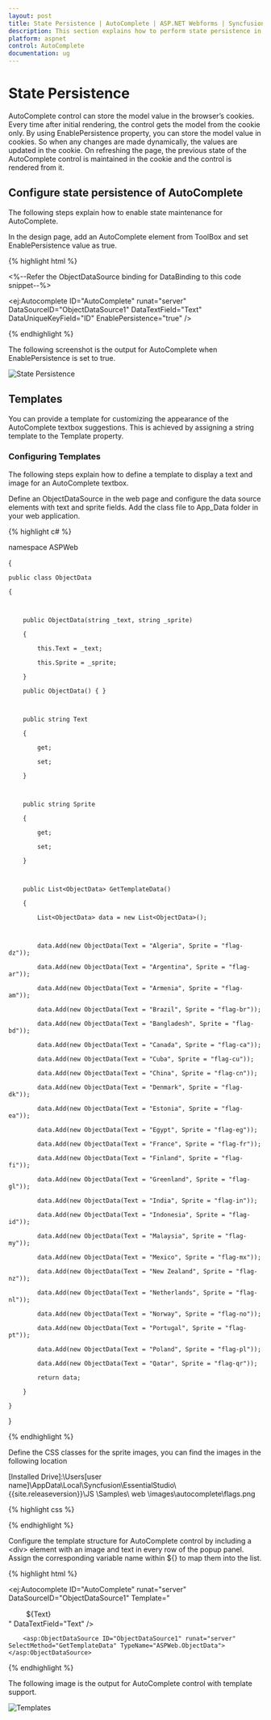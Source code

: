 ```yaml
---
layout: post
title: State Persistence | AutoComplete | ASP.NET Webforms | Syncfusion
description: This section explains how to perform state persistence in the Syncfusion ASP.NET Web Forms Autocomplete component.
platform: aspnet
control: AutoComplete
documentation: ug
---
```


# State Persistence

AutoComplete control can store the model value in the browser’s cookies. Every time after initial rendering, the control gets the model from the cookie only. By using EnablePersistence property, you can store the model value in cookies. So when any changes are made dynamically, the values are updated in the cookie. On refreshing the page, the previous state of the AutoComplete control is maintained in the cookie and the control is rendered from it.

## Configure state persistence of AutoComplete	

The following steps explain how to enable state maintenance for AutoComplete.

In the design page, add an AutoComplete element from ToolBox and set EnablePersistence value as true.

{% highlight html %}

<%--Refer the ObjectDataSource binding for DataBinding to this code snippet--%>

<ej:Autocomplete ID="AutoComplete" runat="server" DataSourceID="ObjectDataSource1" DataTextField="Text" DataUniqueKeyField="ID" EnablePersistence="true" /> 



{% endhighlight %}



The following screenshot is the output for AutoComplete when EnablePersistence is set to true.

![State Persistence](State-Persistence_images/State-Persistence_img1.png)



## Templates

You can provide a template for customizing the appearance of the AutoComplete textbox suggestions. This is achieved by assigning a string template to the Template property.

### Configuring Templates

The following steps explain how to define a template to display a text and image for an AutoComplete textbox.

Define an ObjectDataSource in the web page and configure the data source elements with text and sprite fields. Add the class file to App_Data folder in your web application.

{% highlight c# %}

namespace ASPWeb

{

    public class ObjectData

    {



        public ObjectData(string _text, string _sprite)

        {

            this.Text = _text;

            this.Sprite = _sprite;

        }

        public ObjectData() { }



        public string Text

        {

            get;

            set;

        }



        public string Sprite

        {

            get;

            set;

        }



        public List<ObjectData> GetTemplateData()

        {

            List<ObjectData> data = new List<ObjectData>();



            data.Add(new ObjectData(Text = "Algeria", Sprite = "flag-dz"));

            data.Add(new ObjectData(Text = "Argentina", Sprite = "flag-ar"));

            data.Add(new ObjectData(Text = "Armenia", Sprite = "flag-am"));

            data.Add(new ObjectData(Text = "Brazil", Sprite = "flag-br"));

            data.Add(new ObjectData(Text = "Bangladesh", Sprite = "flag-bd"));

            data.Add(new ObjectData(Text = "Canada", Sprite = "flag-ca"));

            data.Add(new ObjectData(Text = "Cuba", Sprite = "flag-cu"));

            data.Add(new ObjectData(Text = "China", Sprite = "flag-cn"));

            data.Add(new ObjectData(Text = "Denmark", Sprite = "flag-dk"));

            data.Add(new ObjectData(Text = "Estonia", Sprite = "flag-ea"));

            data.Add(new ObjectData(Text = "Egypt", Sprite = "flag-eg"));

            data.Add(new ObjectData(Text = "France", Sprite = "flag-fr"));

            data.Add(new ObjectData(Text = "Finland", Sprite = "flag-fi"));

            data.Add(new ObjectData(Text = "Greenland", Sprite = "flag-gl"));

            data.Add(new ObjectData(Text = "India", Sprite = "flag-in"));

            data.Add(new ObjectData(Text = "Indonesia", Sprite = "flag-id"));

            data.Add(new ObjectData(Text = "Malaysia", Sprite = "flag-my"));

            data.Add(new ObjectData(Text = "Mexico", Sprite = "flag-mx"));

            data.Add(new ObjectData(Text = "New Zealand", Sprite = "flag-nz"));

            data.Add(new ObjectData(Text = "Netherlands", Sprite = "flag-nl"));

            data.Add(new ObjectData(Text = "Norway", Sprite = "flag-no"));

            data.Add(new ObjectData(Text = "Portugal", Sprite = "flag-pt"));

            data.Add(new ObjectData(Text = "Poland", Sprite = "flag-pl"));

            data.Add(new ObjectData(Text = "Qatar", Sprite = "flag-qr"));

            return data;

        }

    }

}



{% endhighlight %}



Define the CSS classes for the sprite images, you can find the images in the following location

[Installed Drive]:\Users\[user name]\AppData\Local\Syncfusion\EssentialStudio\ {{site.releaseversion}}\JS \Samples\ web \images\autocomplete\flags.png



{% highlight css %}

<style type="text/css">

        /* Sprite CSS for country flags */

        .flag

        {

            background: url("Styles/flags.png") no-repeat;

            float: left;

            height: 15px;

            margin-right: 10px;

            margin-top: 3px;

            width: 25px;

        }



        .flag.flag-am {background-position: -25px 0}

        .flag.flag-ar {background-position: -50px 0}

        .flag.flag-bd {background-position: -75px 0}

        .flag.flag-br {background-position: -100px 0}

        .flag.flag-ca {background-position: -125px 0}

        .flag.flag-cn {background-position: 0 -15px}

        .flag.flag-cu {background-position: -25px -15px}

        .flag.flag-dk {background-position: -50px -15px}

        .flag.flag-dz {background-position: -75px -15px}

        .flag.flag-ea {background-position: -100px -15px}

        .flag.flag-eg {background-position: -125px -15px}

        .flag.flag-es {background-position: 0 -30px}

        .flag.flag-fi {background-position: -25px -30px}

        .flag.flag-fr {background-position: -50px -30px}

        .flag.flag-gl {background-position: -75px -30px}

        .flag.flag-id {background-position: -100px -30px}

        .flag.flag-in {background-position: -125px -30px}

        .flag.flag-mx {background-position: 0 -45px}

        .flag.flag-my {background-position: -25px -45px}

        .flag.flag-nl {background-position: -50px -45px}

        .flag.flag-no {background-position: -75px -45px}

        .flag.flag-nz {background-position: -100px -45px}

        .flag.flag-pl {background-position: -125px -45px}

        .flag.flag-pt {background-position: 0 -60px}

        .flag.flag-qr {background-position: -25px -60px}

        .flag.flag-ro {background-position: -50px -60px}

        .flag.flag-sa {background-position: -75px -60px}

        .flag.flag-sg {background-position: -100px -60px}

        .flag.flag-th {background-position: -125px -60px}

        .flag.flag-tr {background-position: 0 -75px}

        .flag.flag-ua {background-position: -25px -75px}

        .flag.flag-us {background-position: -50px -75px}

        .flag.flag-uy {background-position: -75px -75px}

        .flag.flag-vn {background-position: -100px -75px}

        .flag.flag-ye {background-position: -125px -75px}

        .txt {

            display: table-cell;

            height: 20px;

            vertical-align: middle;

        }  

    </style>





{% endhighlight %}



Configure the template structure for AutoComplete control by including a &lt;div&gt; element with an image and text in every row of the popup panel. Assign the corresponding variable name within ${<field name>} to map them into the list.



{% highlight html %}

<ej:Autocomplete ID="AutoComplete" runat="server" DataSourceID="ObjectDataSource1" Template="<div class='flag ${Sprite}'> </div> <div class='txt'>${Text}</div>" DataTextField="Text" />

        <asp:ObjectDataSource ID="ObjectDataSource1" runat="server" SelectMethod="GetTemplateData" TypeName="ASPWeb.ObjectData"></asp:ObjectDataSource>



{% endhighlight %}





The following image is the output for AutoComplete control with template support.

![Templates](State-Persistence_images/State-Persistence_img2.png)




